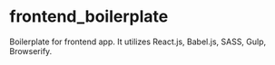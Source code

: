 # frontend_boilerplate
Boilerplate for frontend app. It utilizes React.js, Babel.js, SASS, Gulp, Browserify.

